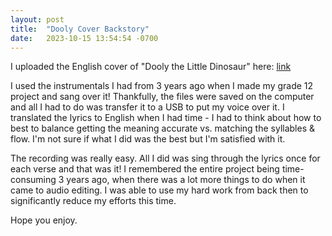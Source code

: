 ```yaml
---
layout: post
title:  "Dooly Cover Backstory"
date:   2023-10-15 13:54:54 -0700
---
```


I uploaded the English cover of "Dooly the Little Dinosaur" here: [link](https://youtu.be/3cwlhcqzKHU)  

I used the instrumentals I had from 3 years ago when I made my grade 12 project and sang over it! Thankfully, the files were saved on the computer and all I had to do was transfer it to a USB to put my voice over it. I translated the lyrics to English when I had time - I had to think about how to best to balance getting the meaning accurate vs. matching the syllables & flow. I'm not sure if what I did was the best but I'm satisfied with it.  

The recording was really easy. All I did was sing through the lyrics once for each verse and that was it! I remembered the entire project being time-consuming 3 years ago, when there was a lot more things to do when it came to audio editing. I was able to use my hard work from back then to significantly reduce my efforts this time.

Hope you enjoy.